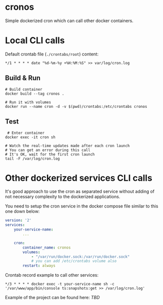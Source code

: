 # cronos

Simple dockerized cron which can call other docker containers.

# Local CLI calls

Default crontab file (`./crontabs/root`) content:

`*/1 * * * * date "%d-%m-%y +%H:%M:%S" >> var/log/cron.log`

## Build & Run
```shell
# Build container
docker build --tag cronos . 

# Run it with volumes
docker run --name cron -d -v $(pwd)/crontabs:/etc/crontabs cronos
```

## Test
```shell
 # Enter container
docker exec -it cron sh

# Watch the real-time updates made after each cron launch 
# You can get an error during this call 
# It's OK, wait for the first cron launch
tail -F /var/log/cron.log 
```

# Other dockerized services CLI calls

It's good approach to use the cron as separated service without adding of not necessary complexity to the dockerized applications.

You need to setup the cron service in the docker compose file similar to this one down below:

```yml
version: '2'
services:
    your-service-name:
        ... 

    cron:
        container_name: cronos
        volumes:
            - "/var/run/docker.sock:/var/run/docker.sock" 
            # you can add /etc/crontabs volume also
        restart: always
```

Crontab record example to call other services:

`*/3 * * * * docker exec -t your-service-name sh -c '/var/www/app/bin/console ts:snapshots:get >> /var/log/cron.log'`

Example of the project can be found here: *TBD*